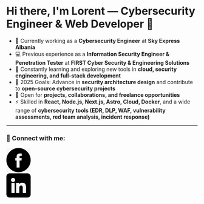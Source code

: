# Hi there, I'm Lorent — Cybersecurity Engineer & Web Developer 👋

- 🔐 Currently working as a **Cybersecurity Engineer** at **Sky Express Albania**  
- 💻 Previous experience as a **Information Security Engineer & Penetration Tester** at **FIRST Cyber Security & Engineering Solutions**  
- 🌱 Constantly learning and exploring new tools in **cloud, security engineering, and full-stack development**  
- 🥅 2025 Goals: Advance in **security architecture design** and contribute to **open-source cybersecurity projects**  
- 🤝 Open for **projects, collaborations, and freelance opportunities**  
- ⚡ Skilled in **React, Node.js, Next.js, Astro, Cloud, Docker**, and a wide range of **cybersecurity tools (EDR, DLP, WAF, vulnerability assessments, red team analysis, incident response)**  

---

### 🔗 Connect with me:

[![facebook](facebook.jpeg)](https://www.facebook.com/lorent.hasanllari.3/)  
[![linkedin](linkedin.jpeg)](https://www.linkedin.com/in/lorent-hasanllari23/)  
